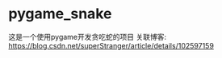 # pygame_snake
这是一个使用pygame开发贪吃蛇的项目
关联博客:  https://blog.csdn.net/superStranger/article/details/102597159